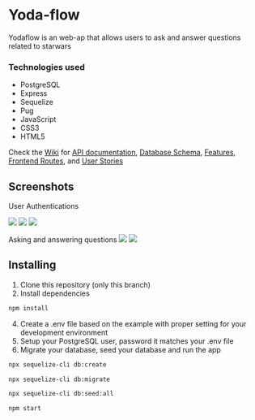 # Yoda-flow

Yodaflow is an web-ap that allows users to ask and answer questions related to starwars

### Technologies used

* PostgreSQL
* Express
* Sequelize
* Pug
* JavaScript
* CSS3
* HTML5

Check the [Wiki](https://github.com/TastySatang/April-G2-Yoda-flow/wiki) for [API documentation](https://github.com/TastySatang/April-G2-Yoda-flow/wiki/API-Documentation), [Database Schema](https://github.com/TastySatang/April-G2-Yoda-flow/wiki/Database-Schema), [Features](https://github.com/TastySatang/April-G2-Yoda-flow/wiki/Features), [Frontend Routes](https://github.com/TastySatang/April-G2-Yoda-flow/wiki/Front-end-Routes), and [User Stories](https://github.com/TastySatang/April-G2-Yoda-flow/wiki/User-Stories)

## Screenshots

User Authentications

![](https://github.com/TastySatang/April-G2-Yoda-flow/blob/main/public/assets/Log%20in.png)
![](https://github.com/TastySatang/April-G2-Yoda-flow/blob/main/public/assets/Log%20out.png)
![](https://github.com/TastySatang/April-G2-Yoda-flow/blob/main/public/assets/Signup.png)

Asking and answering questions
![](https://github.com/TastySatang/April-G2-Yoda-flow/blob/main/public/assets/answer.png)
![](https://github.com/TastySatang/April-G2-Yoda-flow/blob/main/public/assets/Ask.png)

## Installing
1. Clone this repository (only this branch)
2. Install dependencies
```bash
npm install
```
4. Create a .env file based on the example with proper setting for your development environment
5. Setup your PostgreSQL user, password it matches your .env file
7. Migrate your database, seed your database and run the app

```bash
npx sequelize-cli db:create
```

```bash
npx sequelize-cli db:migrate
```

```bash
npx sequelize-cli db:seed:all
```

```bash
npm start
```


